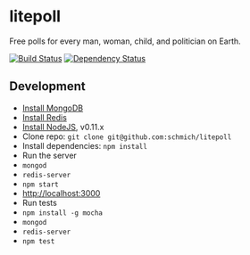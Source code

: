 # litepoll

Free polls for every man, woman, child, and politician on Earth.

[![Build Status](https://travis-ci.org/schmich/litepoll.svg?branch=master)](https://travis-ci.org/schmich/litepoll)
[![Dependency Status](https://gemnasium.com/schmich/litepoll.png)](https://gemnasium.com/schmich/litepoll)

## Development

- [Install MongoDB](https://www.mongodb.org/downloads)
- [Install Redis](http://redis.io/download)
- [Install NodeJS](http://nodejs.org/dist/), v0.11.x
- Clone repo: `git clone git@github.com:schmich/litepoll`
- Install dependencies: `npm install`
- Run the server
 - `mongod`
 - `redis-server`
 - `npm start`
 - [http://localhost:3000](http://localhost:3000)
- Run tests
 - `npm install -g mocha`
 - `mongod`
 - `redis-server`
 - `npm test`
